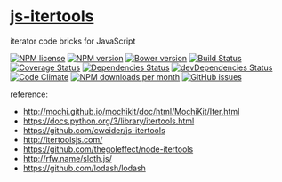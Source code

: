 [js-itertools](http://aureooms.github.io/js-itertools)
==

iterator code bricks for JavaScript

[![NPM license](http://img.shields.io/npm/l/aureooms-js-itertools.svg)](https://raw.githubusercontent.com/aureooms/js-itertools/master/LICENSE)
[![NPM version](http://img.shields.io/npm/v/aureooms-js-itertools.svg)](https://www.npmjs.org/package/aureooms-js-itertools)
[![Bower version](http://img.shields.io/bower/v/aureooms-js-itertools.svg)](http://bower.io/search/?q=aureooms-js-itertools)
[![Build Status](https://travis-ci.org/aureooms/js-itertools.svg)](https://travis-ci.org/aureooms/js-itertools)
[![Coverage Status](https://coveralls.io/repos/aureooms/js-itertools/badge.png)](https://coveralls.io/r/aureooms/js-itertools)
[![Dependencies Status](https://david-dm.org/aureooms/js-itertools.png)](https://david-dm.org/aureooms/js-itertools#info=dependencies)
[![devDependencies Status](https://david-dm.org/aureooms/js-itertools/dev-status.png)](https://david-dm.org/aureooms/js-itertools#info=devDependencies)
[![Code Climate](https://codeclimate.com/github/aureooms/js-itertools.png)](https://codeclimate.com/github/aureooms/js-itertools)
[![NPM downloads per month](http://img.shields.io/npm/dm/aureooms-js-itertools.svg)](https://www.npmjs.org/package/aureooms-js-itertools)
[![GitHub issues](http://img.shields.io/github/issues/aureooms/js-itertools.svg)](https://github.com/aureooms/js-itertools/issues)

reference:

  - http://mochi.github.io/mochikit/doc/html/MochiKit/Iter.html
  - https://docs.python.org/3/library/itertools.html
  - https://github.com/cweider/js-itertools
  - http://itertoolsjs.com/
  - https://github.com/thegoleffect/node-itertools
  - http://rfw.name/sloth.js/
  - https://github.com/lodash/lodash
